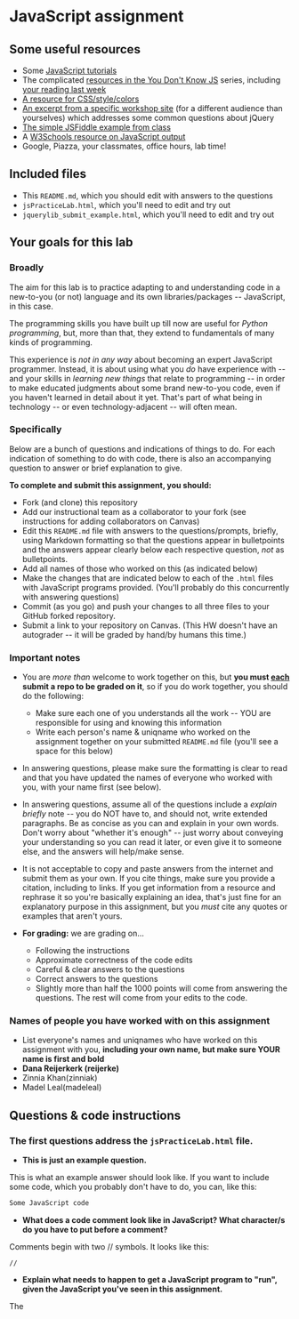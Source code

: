 # JavaScript assignment

## Some useful resources
* Some [JavaScript tutorials](https://www.htmldog.com/guides/javascript/)
* The complicated [resources in the You Don't Know JS](https://github.com/getify/You-Dont-Know-JS) series, including [your reading last week](https://github.com/getify/You-Dont-Know-JS/blob/master/up%20%26%20going/ch2.md)
* [A resource for CSS/style/colors](https://htmlcolorcodes.com/)  
* [An excerpt from a specific workshop site](https://witny-summer-guild-2018.github.io/day_4_exercise_2.html) (for a different audience than yourselves) which addresses some common questions about jQuery
* [The simple JSFiddle example from class](https://jsfiddle.net/2of65j8q/)
* A [W3Schools resource on JavaScript output](https://www.w3schools.com/js/js_output.asp)
* Google, Piazza, your classmates, office hours, lab time!

## Included files
* This `README.md`, which you should edit with answers to the questions
* `jsPracticeLab.html`, which you'll need to edit and try out
* `jquerylib_submit_example.html`, which you'll need to edit and try out

## Your goals for this lab

### Broadly
The aim for this lab is to practice adapting to and understanding code in a new-to-you (or not) language and its own libraries/packages -- JavaScript, in this case.

The programming skills you have built up till now are useful for *Python programming*, but, more than that, they extend to fundamentals of many kinds of programming.

This experience is *not in any way* about becoming an expert JavaScript programmer. Instead, it is about using what you *do* have experience with -- and your skills in *learning new things* that relate to programming -- in order to make educated judgments about some brand new-to-you code, even if you haven't learned in detail about it yet. That's part of what being in technology -- or even technology-adjacent -- will often mean.

### Specifically

Below are a bunch of questions and indications of things to do. For each indication of something to do with code, there is also an accompanying question to answer or brief explanation to give.

**To complete and submit this assignment, you should:**

* Fork (and clone) this repository
* Add our instructional team as a collaborator to your fork (see instructions for adding collaborators on Canvas)
* Edit this `README.md` file with answers to the questions/prompts, briefly, using Markdown formatting so that the questions appear in bulletpoints and the answers appear clearly below each respective question, *not* as bulletpoints.
* Add all names of those who worked on this (as indicated below)
* Make the changes that are indicated below to each of the `.html` files with JavaScript programs provided. (You'll probably do this concurrently with answering questions)
* Commit (as you go) and push your changes to all three files to your GitHub forked repository.
* Submit a link to your repository on Canvas. (This HW doesn't have an autograder -- it will be graded by hand/by humans this time.)

### Important notes
* You are *more than* welcome to work together on this, but **you must <u>each</u> submit a repo to be graded on it**, so if you do work together, you should do the following:
	* Make sure each one of you understands all the work -- YOU are responsible for using and knowing this information
	* Write each person's name & uniqname who worked on the assignment together on your submitted `README.md` file (you'll see a space for this below)

* In answering questions, please make sure the formatting is clear to read and that you have updated the names of everyone who worked with you, with your name first (see below).

* In answering questions, assume all of the questions include a *explain briefly* note -- you do NOT have to, and should not, write extended paragraphs. Be as concise as you can and explain in your own words. Don't worry about "whether it's enough" -- just worry about conveying your understanding so you can read it later, or even give it to someone else, and the answers will help/make sense.

* It is not acceptable to copy and paste answers from the internet and submit them as your own. If you cite things, make sure you provide a citation, including to links. If you get information from a resource and rephrase it so you're basically explaining an idea, that's just fine for an explanatory purpose in this assignment, but you *must* cite any quotes or examples that aren't yours.

* **For grading:** we are grading on...
	* Following the instructions
	* Approximate correctness of the code edits
	* Careful & clear answers to the questions
	* Correct answers to the questions
	* Slightly more than half the 1000 points will come from answering the questions. The rest will come from your edits to the code.

### Names of people you have worked with on this assignment
* List everyone's names and uniqnames who have worked on this assignment with you, **including your own name, but make sure YOUR name is first and bold**
* **Dana Reijerkerk (reijerke)**
* Zinnia Khan(zinniak)
* Madel Leal(madeleal)

## Questions & code instructions

### The first questions address the `jsPracticeLab.html` file.

* **This is just an example question.**

This is what an example answer should look like. If you want to include some code, which you probably don't have to do, you can, like this:

```js
Some JavaScript code
```

* **What does a code comment look like in JavaScript? What character/s do you have to put before a comment?**

Comments begin with two // symbols. It looks like this:

```
//
```

* **Explain what needs to happen to get a JavaScript program to "run", given the JavaScript you've seen in this assignment.**

The <script> tag tells the browser you are running JavaScript code (Citing from https://www.htmldog.com/guides/javascript/beginner/makingstuffhappen/). To run the entire program you open it in your browser (I just click on the file and it does so automatically).

* **What functions in JavaScript seem to be similar in function to the `print` function in Python? (There are two.) Why might you use one and not the other? Explain briefly.**

The console.log() and alert() functions display data (this is seen in lines 12-13 of `jsPracticeLab.html`). The alert() function displays a pop-up box with the text inside the function as the message (https://www.w3schools.com/jsref/met_win_alert.asp). Console.log() outputs a message to the console, which may be more useful to debugging the console than a pop-up.   

* **What code would have to comment out to get rid of the pop-up box when you load the page? (Related to the last question.) Do that in the code file, and then, add code so that a text box will appear that contains the current date and time! *HINT:* Look through the rest of the code first...**

Line 12 `alert("hello")` if commented out gets rid of the pop-up. I changed the code to say `alert(new Date());` to get the current date and time to appear.

* **How can you put your own name at the top where it currently says "A name"? Explain very briefly how to do so, and replace `A name` in the web page with your own name.**

I changed line 17 that said `document.querySelector('h1').innerHTML = "A name";`. Instead of `"A name"` I wrote `"Dana"`.

* **What does the word `document` represent in this code? Explain briefly.**

Document represents the webpage and allows me to access the elements on the page (Citing from https://www.w3schools.com/js/js_htmldom_document.asp).

* **What is happening in line 12 (
		`document.querySelector('#items').innerHTML = document.getElementsByTagName('li').length`
)? Explain, briefly (<= 2 sentences).**

Look at the elements that have the tag name `<li>` and count how many there are. Assign that number to the span tag that has `id = "items"` in it.

* **What color would the background of this page be <u>if there were no JavaScript in this page</u>?**

White, which is the default color.

* **Why are there a couple of gray boxes on the screen with a different colored border? How could you edit this code to make them a different color? Explain briefly. Then edit the code to make those boxes some shade of blue, of your choosing.**

The gray boxes from code written in the `<style>` tag, which is CSS. I edited background-color in the paragraph (`<p>` tag) using a code for light blue from https://www.w3schools.com/colors/colors_picker.asp.

* **Edit the code so that, if you highlight `McGill University` and copy it, you see the text `O Canada` near the bottom of the page. Briefly explain why you made the edits that you did -- how did you know/figure out what to do?**

I noticed when you copied `Univeristy of Michigan` on the webpage the words `Go Blue!` appear. So I changed the phrase `Go Blue!` in `function copyFunction()` to say `O Canada` and also moved the line `oncopy="copyFunction()"`inside the `<li>` tag for `McGill University`.

* **In the original code, when you click the button that says `Wow`, you see a text box! Wow. Explain briefly in your own words why the following code causes that to happen:**

```js
function handleClick(){
	alert("hello");
}
```
**and**

```js
<button onclick=handleClick() id="wow-button">Wow</button>
```

`button onclick=handleClick() id="wow-button">Wow</button>` says that when the button with the id `wow-button` is clicked it invokes the function `handleClick`. `function handleClick(){alert("hello")}` is indicating that when the function called `handleClick()` is invoked the web page displays `hello` in a pop-up window.


* **Knowing what you learned from the previous question, add code/markup to the `jsPracticeLab.html` file *so that* there is a button with the text `Spring Equinox 2019` on it somewhere on the page, and when that button is clicked, a text box containing the text `March 20, 2019` appears. (There's no function -- that I am aware of -- to automatically get this info, you've got to type it yourself.)**

### The next few questions address the `jquerylib_submit_example.html` file.

* **Check out the file `jquerylib_submit_example.html`. This is an example of code that uses a package called `jQuery` (and this will need you to have an internet connection to run it properly, although the other file does not). Check out resources above for more on jQuery!**

* **When you enter input that isn't valid, you see an error that is red. Why is the error in red? Why is the response for valid inputs blue?**

This is because of the `if...else` statement in lines 20-26 which reference the `<style>` tags in lines 7-13. The element with `class="error"` is styled under the `<style>` tag as `red` and element with `class="good"` is styled as `blue`.

* **What is this line `var regex = /^[a-zA-Z]+$/;` helping with? And if you googled something to figure that out, what did you google, and what, briefly, did you learn? (If you didn't need to google, you can leave that out, but explain briefly what that line is helping the program do, anyway.)**

The line `var regex = /^[a-zA-Z]+$/;` helps improve performance because the literal pattern is only compiled once in the JavaScript code (https://developer.mozilla.org/en-US/docs/Web/JavaScript/Guide/Regular_Expressions).

I googled `/^[a-zA-Z]+$/` and learned that it is a regular expression in JavaScript that is defined by character encoding like in cataloging (e.g. the `/` marks the beginning and end of the expression, if `^` is before or after the `[]` it means something different, etc.). I also learned that the `a-zA-z` is saying make sure the text is the letters A-Z. The capital and lowercase letters ensure the expression catches the variant spelling; in programming a different case is considered a different variable altogether.

* **What's different about the syntax of conditional statements in JavaScript, compared to Python?**

In python there is `elif` but in JavaScript you use `else if` to indicate if the first thing I said wasn't true then do this thing. The formatting is also a little different. The if/else in python is indented on the same line of code and there is a colon after the conditional statement. In python you would construct an if/else statement like this:

```
	if (condition):
		//block of code if true
	else:
		//block of code if false
```

In JavaScript the code uses `{}` to indicate what comes after is the code if true/false and the `else {}` line is not flush with the `if {}` line. In JavaScript the code would look like this:

```
	if (condition) {
		//block of code if true
	} else {
		//block of code if false
	}
```

* **What do you think the `10000` refers to in the code `.fadeOut(10000)`?**

This refers to how quickly the text in the console disappears once the function is executed. The higher the number the quicker it disappears (https://www.w3schools.com/jquery/eff_fadeout.asp).  

* **What do you think is going on with the following code at the beginning of the program? Note that the most important thing to do for answering this question is to be thoughtful and clear, not to be absolutely correct:**


```
js
$(document).ready(function(){
    $("form").submit(function(event){
```

The `$(document).ready()` is a jQuery `event method` that lets you execute the function only after the document (the entire webpage you created) is loaded. In the next line `$("form").submit()` means when I submit a form do this. The function inside `submit()` I think then means then do this thing to my submitted form. I'm not sure what `event` is for. Maybe it's what action should happen? Like this thing I call event should happen when I submit a form.

* **Add some code to the `jquerylib_submit_example.html` file so that, if the input is valid and is specifically the text `hello`, rather than the visible output being `Nice!` in blue, the visible output should be `Hello to you too!`, also in blue, just like `Nice!` is.**
	* *HINT:* You'll have to make some changes to the conditional statement, and possibly look up some JavaScript conditional syntax. You'll also need to look carefully at what generates visible output right now.
